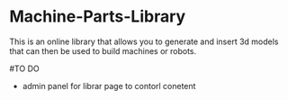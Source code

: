 # Machine-Parts-Library

This is an online library that allows you to generate and insert 3d models that can then be used to build machines or robots.

#TO DO
- admin panel for librar page to contorl conetent 
